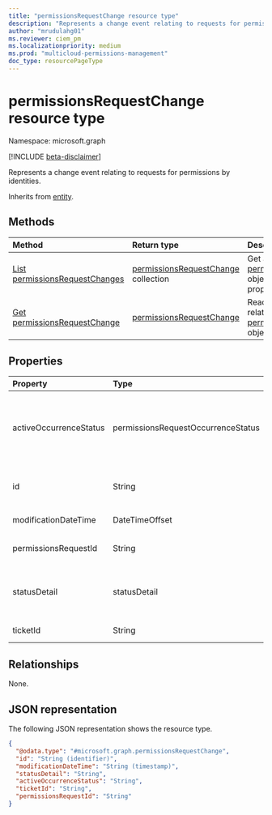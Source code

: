 ```yaml
---
title: "permissionsRequestChange resource type"
description: "Represents a change event relating to requests for permissions by identities."
author: "mrudulahg01"
ms.reviewer: ciem_pm
ms.localizationpriority: medium
ms.prod: "multicloud-permissions-management"
doc_type: resourcePageType
---
```


# permissionsRequestChange resource type

Namespace: microsoft.graph

[!INCLUDE [beta-disclaimer](../../includes/beta-disclaimer.md)]

Represents a change event relating to requests for permissions by identities.

Inherits from [entity](../resources/entity.md).

## Methods
|Method|Return type|Description|
|:---|:---|:---|
|[List permissionsRequestChanges](../api/permissionsmanagement-list-permissionsrequestchanges.md)|[permissionsRequestChange](../resources/permissionsrequestchange.md) collection|Get a list of the [permissionsRequestChange](../resources/permissionsrequestchange.md) objects and their properties.|
|[Get permissionsRequestChange](../api/permissionsrequestchange-get.md)|[permissionsRequestChange](../resources/permissionsrequestchange.md)|Read the properties and relationships of a [permissionsRequestChange](../resources/permissionsrequestchange.md) object.|

## Properties
|Property|Type|Description|
|:---|:---|:---|
|activeOccurrenceStatus|permissionsRequestOccurrenceStatus|The status of the active occurence of the schedule if one exists. The possible values are: `grantingFailed`, `granted`, `granting`, `revoked`, `revoking`, `revokingFailed`, `unknownFutureValue`.|
|id|String|Unique ID of the permissions request change event within Permissions Management. Inherited from [entity](../resources/entity.md).|
|modificationDateTime|DateTimeOffset|Time when the change occurred.|
|permissionsRequestId|String|The ID of the **scheduledPermissionsRequest** object.|
|statusDetail|statusDetail|The current status of the request. The possible values are: `submitted`, `approved`, `completed`, `canceled`, `rejected`, `unknownFutureValue`.|
|ticketId|String|Represents the ticketing system identifier.|

## Relationships
None.

## JSON representation
The following JSON representation shows the resource type.
<!-- {
  "blockType": "resource",
  "keyProperty": "id",
  "@odata.type": "microsoft.graph.permissionsRequestChange",
  "baseType": "microsoft.graph.entity",
  "openType": false
}
-->
``` json
{
  "@odata.type": "#microsoft.graph.permissionsRequestChange",
  "id": "String (identifier)",
  "modificationDateTime": "String (timestamp)",
  "statusDetail": "String",
  "activeOccurrenceStatus": "String",
  "ticketId": "String",
  "permissionsRequestId": "String"
}
```

